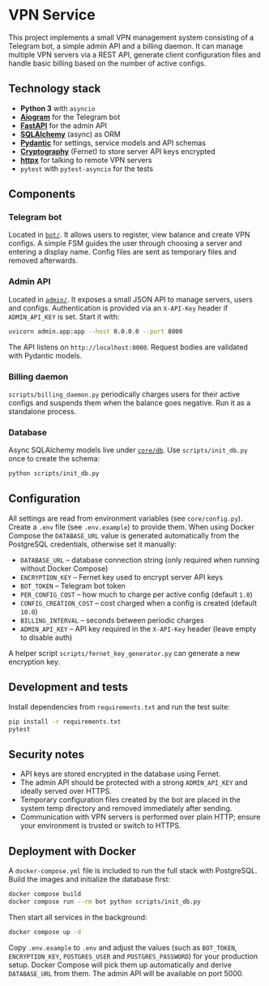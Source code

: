# VPN Service

This project implements a small VPN management system consisting of a Telegram bot, a simple admin API and a billing daemon. It can manage multiple VPN servers via a REST API, generate client configuration files and handle basic billing based on the number of active configs.

## Technology stack

- **Python 3** with `asyncio`
- [**Aiogram**](https://github.com/aiogram/aiogram) for the Telegram bot
- [**FastAPI**](https://fastapi.tiangolo.com/) for the admin API
- [**SQLAlchemy**](https://www.sqlalchemy.org/) (async) as ORM
- [**Pydantic**](https://docs.pydantic.dev/) for settings, service models and API schemas
- [**Cryptography**](https://cryptography.io/) (Fernet) to store server API keys encrypted
- [**httpx**](https://www.python-httpx.org/) for talking to remote VPN servers
- `pytest` with `pytest-asyncio` for the tests

## Components

### Telegram bot

Located in [`bot/`](bot). It allows users to register, view balance and create VPN configs. A simple FSM guides the user through choosing a server and entering a display name. Config files are sent as temporary files and removed afterwards.

### Admin API

Located in [`admin/`](admin). It exposes a small JSON API to manage servers, users and configs. Authentication is provided via an `X-API-Key` header if `ADMIN_API_KEY` is set. Start it with:

```bash
uvicorn admin.app:app --host 0.0.0.0 --port 8000
```

The API listens on `http://localhost:8000`.
Request bodies are validated with Pydantic models.

### Billing daemon

`scripts/billing_daemon.py` periodically charges users for their active configs and suspends them when the balance goes negative. Run it as a standalone process.

### Database

Async SQLAlchemy models live under [`core/db`](core/db). Use `scripts/init_db.py` once to create the schema:

```bash
python scripts/init_db.py
```

## Configuration

All settings are read from environment variables (see `core/config.py`).
Create a `.env` file (see `.env.example`) to provide them.
When using Docker Compose the `DATABASE_URL` value is generated automatically
from the PostgreSQL credentials, otherwise set it manually:

- `DATABASE_URL` – database connection string (only required when running
  without Docker Compose)
- `ENCRYPTION_KEY` – Fernet key used to encrypt server API keys
- `BOT_TOKEN` – Telegram bot token
- `PER_CONFIG_COST` – how much to charge per active config (default `1.0`)
- `CONFIG_CREATION_COST` – cost charged when a config is created (default `10.0`)
- `BILLING_INTERVAL` – seconds between periodic charges
- `ADMIN_API_KEY` – API key required in the `X-API-Key` header (leave empty to disable auth)

A helper script `scripts/fernet_key_generator.py` can generate a new encryption key.

## Development and tests

Install dependencies from `requirements.txt` and run the test suite:

```bash
pip install -r requirements.txt
pytest
```

## Security notes

- API keys are stored encrypted in the database using Fernet.
- The admin API should be protected with a strong `ADMIN_API_KEY` and ideally served over HTTPS.
- Temporary configuration files created by the bot are placed in the system temp directory and removed immediately after sending.
- Communication with VPN servers is performed over plain HTTP; ensure your environment is trusted or switch to HTTPS.


## Deployment with Docker

A `docker-compose.yml` file is included to run the full stack with PostgreSQL.
Build the images and initialize the database first:

```bash
docker compose build
docker compose run --rm bot python scripts/init_db.py
```

Then start all services in the background:

```bash
docker compose up -d
```

Copy `.env.example` to `.env` and adjust the values (such as `BOT_TOKEN`,
`ENCRYPTION_KEY`, `POSTGRES_USER` and `POSTGRES_PASSWORD`) for your production
setup. Docker Compose will pick them up automatically and derive `DATABASE_URL`
from them. The admin API will be available on
port 5000.
